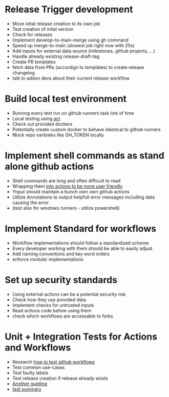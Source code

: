 # Release Trigger development
* Move inital release creation to its own job
* Test creation of inital version
* Check for releases
* Implement develop-to-main-merge using gh command
* Speed up merge-to-main (slowest job right now with 25s)
* Add inputs for external data source (milestones, github projects, ...)
* Handle already existing release-draft-tag
* Create PR templates
* fetch data from PRs (accordign to templates) to create release changelog
* talk to addon devs about their current release workflow

# Build local test environment
* Running every test run on github runners task lots of time
* Local testing using [act](https://nektosact.com/)
* Check out provided dockers
* Potentially create custom docker to behave identical to github runners
* Mock repo varibales like GH_TOKEN locally

# Implement shell commands as stand alone github actions
* Shell commands are long and often difficult to read
* Wrapping them [into actions to be more user friendly](https://docs.github.com/en/actions/creating-actions)
* Ynput should maintain a bunch own own github actions
* Utilize Annotations to output helpfull error messages including data causing the error
* (test also for windows runners - utilize powershell)

# Implement Standard for workflows
* Workflow implementations should follow a standardized scheme
* Every developer working with them should be able to easily adjust
* Add naming conventions and key word orders
* enforce modular implementations

# Set up security standards
* Using external actions can be a potential security risk
* Check how they use provided data
* Implement checks for untrusted inputs
* Read actions code before using them
* check which workflows are accessable to forks

# Unit + Integration Tests for Actions and Workflows
* Research [how to test github workflows](https://dev.to/cicirello/how-to-test-a-github-action-with-github-actions-2hag#integration-test)
* Test common use-cases
* Test faulty labels
* Test release creation if release already exists
* [Another guidline](https://github.com/Azure/actions/blob/main/docs/Testing-docs/Testing-GitHub-Actions.md)
* [test summary](https://github.blog/2022-05-09-supercharging-github-actions-with-job-summaries/)
